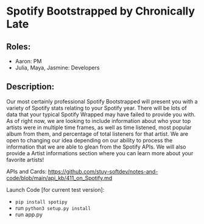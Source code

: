# Spotify Bootstrapped by Chronically Late

## Roles:
- Aaron: PM
- Julia, Maya, Jasmine: Developers

## Description:
Our most certainly professional Spotify Bootstrapped will present you with a variety of Spotify stats relating to your Spotify year. There will be lots of data that your typical Spotify Wrapped may have failed to provide you with. As of right now, we are looking to include information about who your top artists were in multiple time frames, as well as time listened, most popular album from them, and percentage of total listeners for that artist. We are open to changing our idea depending on our ability to process the information that we are able to glean from the Spotify APIs. We will also provide a Artist informations section where you can learn more about your favorite artists! 

APIs and Cards:
https://github.com/stuy-softdev/notes-and-code/blob/main/api_kb/411_on_Spotify.md

Launch Code [for current test version]:
- ```pip install spotipy```
- run ```python3 setup.py install```
- run app.py
